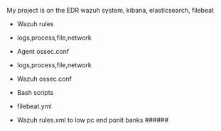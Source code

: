 My project is on the EDR wazuh system, kibana, elasticsearch, filebeat
- Wazuh rules 
- logs,process,file,network
  
- Agent ossec.conf 
- logs,process,file,network
  
- Wazuh ossec.conf
- Bash scripts
- filebeat.yml
- Wazuh rules.xml
to low pc end ponit banks ######
